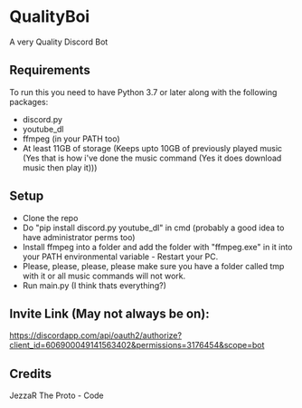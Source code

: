 # QualityBoi
A very Quality Discord Bot

## Requirements  
To run this you need to have Python 3.7 or later along with the following packages:
- discord.py
- youtube_dl
- ffmpeg (in your PATH too)
- At least 11GB of storage (Keeps upto 10GB of previously played music (Yes that is how i've done the music command (Yes it does download music then play it)))

## Setup
- Clone the repo
- Do "pip install discord.py youtube_dl" in cmd (probably a good idea to have administrator perms too)
- Install ffmpeg into a folder and add the folder with "ffmpeg.exe" in it into your PATH environmental variable - Restart your PC.
- Please, please, please, please make sure you have a folder called tmp with it or all music commands will not work.
- Run main.py (I think thats everything?)

## Invite Link (May not always be on): 
https://discordapp.com/api/oauth2/authorize?client_id=606900049141563402&permissions=3176454&scope=bot

## Credits
JezzaR The Proto - Code

